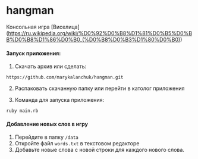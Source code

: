 # hangman

Консольная игра [Виселица] (https://ru.wikipedia.org/wiki/%D0%92%D0%B8%D1%81%D0%B5%D0%BB%D0%B8%D1%86%D0%B0_(%D0%B8%D0%B3%D1%80%D0%B0))

#### Запуск приложения:

1. Скачать архив или сделать:
```
https://github.com/marykalanchuk/hangman.git
```

2. Распаковать скачанную папку или перейти в католог приложения

3. Команда для запуска приложения:
```
ruby main.rb
```

#### Добавление новых слов в игру

1. Перейдите в папку `/data`
3. Откройте файл `words.txt` в текстовом редакторе
4. Добавьте новые слова с новой строки для каждого нового слова.
